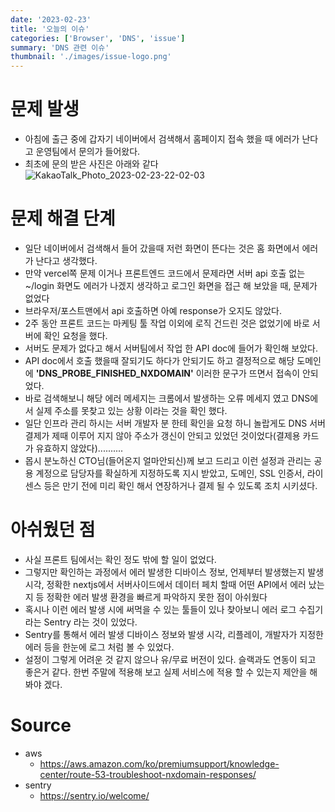 ```yaml
---
date: '2023-02-23'
title: '오늘의 이슈'
categories: ['Browser', 'DNS', 'issue']
summary: 'DNS 관련 이슈'
thumbnail: './images/issue-logo.png'
---
```


# 문제 발생
- 아침에 출근 중에 갑자기 네이버에서 검색해서 홈페이지 접속 했을 때 에러가 난다고 운영팀에서 문의가 들어왔다.
- 최초에 문의 받은 사진은 아래와 같다
![KakaoTalk_Photo_2023-02-23-22-02-03](https://user-images.githubusercontent.com/21151247/220913900-c079c26c-b26b-427e-978a-0df9b1e1fe7e.jpeg)

# 문제 해결 단계
- 일단 네이버에서 검색해서 들어 갔을때 저런 화면이 뜬다는 것은 홈 화면에서 에러가 난다고 생각했다.
- 만약 vercel쪽 문제 이거나 프론트엔드 코드에서 문제라면 서버 api 호출 없는 ~/login 화면도 에러가 나겠지 생각하고 로그인 화면을 접근 해 보았을 때, 문제가 없었다
- 브라우저/포스트맨에서 api 호출하면 아예 response가 오지도 않았다. 
- 2주 동안 프론트 코드는 마케팅 툴 작업 이외에 로직 건드린 것은 없었기에 바로 서버에 확인 요청을 했다.
- 서버도 문제가 없다고 해서 서버팀에서 작업 한 API doc에 들어가 확인해 보았다.
- API doc에서 호출 했을때 잘되기도 하다가 안되기도 하고 결정적으로 해당 도메인에 **'DNS_PROBE_FINISHED_NXDOMAIN'** 이러한 문구가 뜨면서 접속이 안되었다.
- 바로 검색해보니 해당 에러 메세지는 크롬에서 발생하는 오류 메세지 였고 DNS에서 실제 주소를 못찾고 있는 상황 이라는 것을 확인 했다.
- 일단 인프라 관리 하시는 서버 개발자 분 한테 확인을 요청 하니 놀랍게도 DNS 서버 결제가 제때 이루어 지지 않아 주소가 갱신이 안되고 있었던 것이었다(결제용 카드가 유효하지 않았다)..........
- 몹시 분노하신 CTO님(들어온지 얼마안되신)께 보고 드리고 이런 설정과 관리는 공용 계정으로 담당자를 확실하게 지정하도록 지시 받았고, 도메인, SSL 인증서, 라이센스 등은 만기 전에 미리 확인 해서 연장하거나 결제 될 수 있도록 조치 시키셨다.

# 아쉬웠던 점
- 사실 프론트 팀에서는 확인 정도 밖에 할 일이 없었다.
- 그렇지만 확인하는 과정에서 에러 발생한 디바이스 정보, 언제부터 발생했는지 발생 시각, 정확한 nextjs에서 서버사이드에서 데이터 페치 할때 어떤 API에서 에러 났는지 등 정확한 에러 발생 환경을 빠르게 파악하지 못한 점이 아쉬웠다
- 혹시나 이런 에러 발생 시에 써먹을 수 있는 툴들이 있나 찾아보니 에러 로그 수집기 라는 Sentry 라는 것이 있었다.
- Sentry를 통해서 에러 발생 디바이스 정보와 발생 시각, 리플레이, 개발자가 지정한 에러 등을 한눈에 로그 처럼 볼 수 있었다.
- 설정이 그렇게 어려운 것 같지 않으나 유/무료 버전이 있다. 슬랙과도 연동이 되고 좋은거 같다. 한번 주말에 적용해 보고 실제 서비스에 적용 할 수 있는지 제안을 해봐야 겠다.

# Source
- aws
  - [<https://aws.amazon.com/ko/premiumsupport/knowledge-center/route-53-troubleshoot-nxdomain-responses/>](<https://aws.amazon.com/ko/premiumsupport/knowledge-center/route-53-troubleshoot-nxdomain-responses/>)
- sentry
  - [<https://sentry.io/welcome/>](<https://sentry.io/welcome/>)